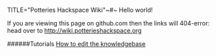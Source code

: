 TITLE="Potteries Hackspace Wiki"~#~
Hello world!

If you are viewing this page on github.com then the links will 404-error: head over to <http://wiki.potterieshackspace.org>

######Tutorials
[How to edit the knowledgebase](pages/tutorials/editing_knowlegebase.html)
